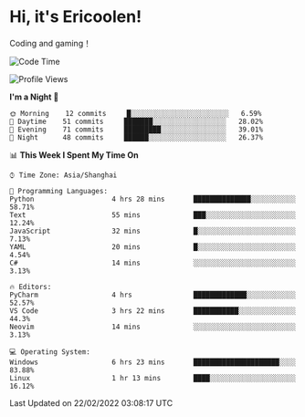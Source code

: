 # Hi, it's Ericoolen!
Coding and gaming！

<!--START_SECTION:waka-->
![Code Time](http://img.shields.io/badge/Code%20Time-183%20hrs%2044%20mins-blue)

![Profile Views](http://img.shields.io/badge/Profile%20Views-4-blue)

**I'm a Night 🦉** 

```text
🌞 Morning    12 commits     █░░░░░░░░░░░░░░░░░░░░░░░░   6.59% 
🌆 Daytime    51 commits     ███████░░░░░░░░░░░░░░░░░░   28.02% 
🌃 Evening    71 commits     █████████░░░░░░░░░░░░░░░░   39.01% 
🌙 Night      48 commits     ██████░░░░░░░░░░░░░░░░░░░   26.37%

```


📊 **This Week I Spent My Time On** 

```text
⌚︎ Time Zone: Asia/Shanghai

💬 Programming Languages: 
Python                   4 hrs 28 mins       ██████████████░░░░░░░░░░░   58.71% 
Text                     55 mins             ███░░░░░░░░░░░░░░░░░░░░░░   12.24% 
JavaScript               32 mins             █░░░░░░░░░░░░░░░░░░░░░░░░   7.13% 
YAML                     20 mins             █░░░░░░░░░░░░░░░░░░░░░░░░   4.54% 
C#                       14 mins             ░░░░░░░░░░░░░░░░░░░░░░░░░   3.13%

🔥 Editors: 
PyCharm                  4 hrs               █████████████░░░░░░░░░░░░   52.57% 
VS Code                  3 hrs 22 mins       ███████████░░░░░░░░░░░░░░   44.3% 
Neovim                   14 mins             ░░░░░░░░░░░░░░░░░░░░░░░░░   3.13%

💻 Operating System: 
Windows                  6 hrs 23 mins       █████████████████████░░░░   83.88% 
Linux                    1 hr 13 mins        ████░░░░░░░░░░░░░░░░░░░░░   16.12%

```


 Last Updated on 22/02/2022 03:08:17 UTC
<!--END_SECTION:waka-->

